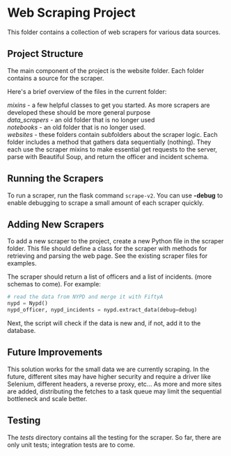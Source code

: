 # Web Scraping Project
This folder contains a collection of web scrapers for various data sources.

## Project Structure
The main component of the project is the website folder. Each folder contains a source for the scraper.

Here's a brief overview of the files in the current folder:

_mixins_ - a few helpful classes to get you started. As more scrapers are developed these should be more general purpose  
_data_scrapers_ - an old folder that is no longer used  
_notebooks_ - an old folder that is no longer used.  
_websites_ - these folders contain subfolders about the scraper logic. Each folder includes a method that gathers data sequentially (nothing). They each use the scraper mixins to make essential get requests to the server, parse with Beautiful Soup, and return the officer and incident schema.

## Running the Scrapers
To run a scraper, run the flask command `scrape-v2`. You can use __-debug__ to enable debugging to scrape a small amount of each scraper quickly.

## Adding New Scrapers
To add a new scraper to the project, create a new Python file in the scraper folder. This file should define a class for the scraper with methods for retrieving and parsing the web page. See the existing scraper files for examples.

The scraper should return a list of officers and a list of incidents. (more schemas to come). For example:

```python
# read the data from NYPD and merge it with FiftyA
nypd = Nypd()
nypd_officer, nypd_incidents = nypd.extract_data(debug=debug)
```

Next, the script will check if the data is new and, if not, add it to the database.

## Future Improvements
This solution works for the small data we are currently scraping. In the future, different sites may have higher security and require a driver like Selenium, different headers, a reverse proxy, etc... As more and more sites are added, distributing the fetches to a task queue may limit the sequential bottleneck and scale better.


## Testing
The _tests_ directory contains all the testing for the scraper. So far, there are only unit tests; integration tests are to come.